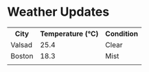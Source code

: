 # Weather Updates

<!-- WEATHER-UPDATE-START -->
<table><tr><th>City</th><th>Temperature (°C)</th><th>Condition</th></tr><tr><td>Valsad</td><td>25.4</td><td>Clear</td></tr><tr><td>Boston</td><td>18.3</td><td>Mist</td></tr><tr><td></td><td></td><td></td></tr></table>
<!-- WEATHER-UPDATE-END -->
